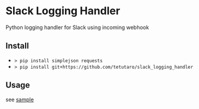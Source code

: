 Slack Logging Handler
=====================

Python logging handler for Slack using incoming webhook

## Install

* `> pip install simplejson requests`
* `> pip install git+https://github.com/tetutaro/slack_logging_handler`

## Usage

see [sample](tree/master/sample)
